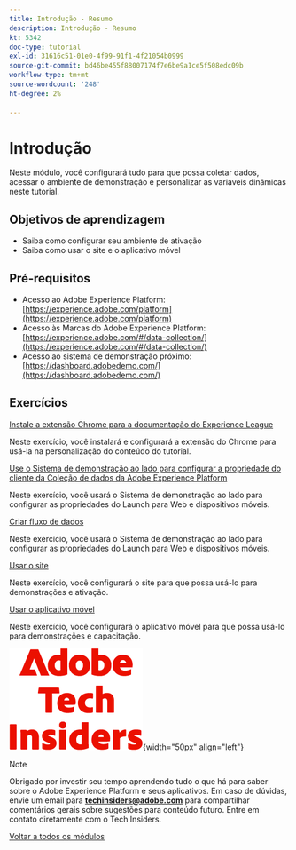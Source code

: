 ```yaml
---
title: Introdução - Resumo
description: Introdução - Resumo
kt: 5342
doc-type: tutorial
exl-id: 31616c51-01e0-4f99-91f1-4f21054b0999
source-git-commit: bd46be455f88007174f7e6be9a1ce5f508edc09b
workflow-type: tm+mt
source-wordcount: '248'
ht-degree: 2%

---
```


# Introdução

Neste módulo, você configurará tudo para que possa coletar dados, acessar o ambiente de demonstração e personalizar as variáveis dinâmicas neste tutorial.

## Objetivos de aprendizagem

- Saiba como configurar seu ambiente de ativação
- Saiba como usar o site e o aplicativo móvel

## Pré-requisitos

- Acesso ao Adobe Experience Platform: [https://experience.adobe.com/platform](https://experience.adobe.com/platform)
- Acesso às Marcas do Adobe Experience Platform: [https://experience.adobe.com/#/data-collection/](https://experience.adobe.com/#/data-collection/)
- Acesso ao sistema de demonstração próximo: [https://dashboard.adobedemo.com/](https://dashboard.adobedemo.com/)

## Exercícios

[Instale a extensão Chrome para a documentação do Experience League](./ex1.md)

Neste exercício, você instalará e configurará a extensão do Chrome para usá-la na personalização do conteúdo do tutorial.

[Use o Sistema de demonstração ao lado para configurar a propriedade do cliente da Coleção de dados da Adobe Experience Platform](./ex2.md)

Neste exercício, você usará o Sistema de demonstração ao lado para configurar as propriedades do Launch para Web e dispositivos móveis.

[Criar fluxo de dados](./ex3.md)

Neste exercício, você usará o Sistema de demonstração ao lado para configurar as propriedades do Launch para Web e dispositivos móveis.

[Usar o site](./ex4.md)

Neste exercício, você configurará o site para que possa usá-lo para demonstrações e ativação.

[Usar o aplicativo móvel](./ex5.md)

Neste exercício, você configurará o aplicativo móvel para que possa usá-lo para demonstrações e capacitação.

![Informantes técnicos](./../../../assets/images/techinsiders.png){width="50px" align="left"}

>[!NOTE]
>
>Obrigado por investir seu tempo aprendendo tudo o que há para saber sobre o Adobe Experience Platform e seus aplicativos. Em caso de dúvidas, envie um email para **techinsiders@adobe.com** para compartilhar comentários gerais sobre sugestões para conteúdo futuro. Entre em contato diretamente com o Tech Insiders.

[Voltar a todos os módulos](../../../overview.md)
